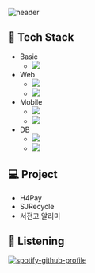 ![header](https://capsule-render.vercel.app/api?type=waving&color=b9d3ef&text=BrainInAVet&fontColor=24405e&height=200&animation=fadeIn)

## 🧰 Tech Stack
- Basic
  - <img src="https://img.shields.io/badge/C-a8b9cc?style=flat-square&logo=C&logoColor=white"/></a>
- Web
  - <img src="https://img.shields.io/badge/Node.js-'339933'?style=flat-square&logo=Node.js&logoColor=white"/></a>
  - <img src="https://img.shields.io/badge/Spring Boot-6db33f?style=flat-square&logo=Spring%20Boot&logoColor=white"/></a>
- Mobile
  - <img src="https://img.shields.io/badge/Flutter-02569b?style=flat-square&logo=Flutter&logoColor=white"/></a>
  - <img src="https://img.shields.io/badge/Swift-fa7343?style=flat-square&logo=Swift&logoColor=white"/></a>
- DB
  - <img src="https://img.shields.io/badge/MySQL-4479a1?style=flat-square&logo=MySQL&logoColor=white"/></a>
  - <img src="https://img.shields.io/badge/MongoDB-47a248?style=flat-square&logo=MongoDB&logoColor=white"/></a>

## 💻 Project
- H4Pay
- SJRecycle
- 서전고 알리미

## 🎵 Listening
[![spotify-github-profile](https://spotify-github-profile.vercel.app/api/view?uid=fj5voxedvb6v6y0kxdtzqsbp6&cover_image=true&theme=default)](https://github.com/kittinan/spotify-github-profile)
